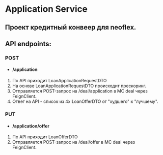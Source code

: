 # Application Service

## Проект кредитный конвеер для neoflex.


## API endpoints:

### POST

* #### /application
1. По API приходит LoanApplicationRequestDTO
2. На основе LoanApplicationRequestDTO происходит прескоринг.
3. Отправляется POST-запрос на /deal/application в МС deal через FeignClient.
4. Ответ на API - список из 4х LoanOfferDTO от "худшего" к "лучшему".

### PUT
* #### /application/offer

1. По API приходит LoanOfferDTO
2. Отправляется POST-запрос на /deal/offer в МС deal через FeignClient.
